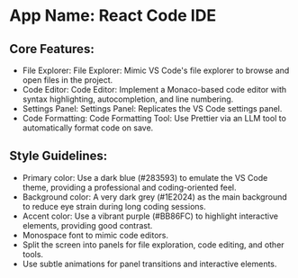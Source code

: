 # **App Name**: React Code IDE

## Core Features:

- File Explorer: File Explorer: Mimic VS Code's file explorer to browse and open files in the project.
- Code Editor: Code Editor: Implement a Monaco-based code editor with syntax highlighting, autocompletion, and line numbering.
- Settings Panel: Settings Panel: Replicates the VS Code settings panel.
- Code Formatting: Code Formatting Tool: Use Prettier via an LLM tool to automatically format code on save.

## Style Guidelines:

- Primary color: Use a dark blue (#283593) to emulate the VS Code theme, providing a professional and coding-oriented feel.
- Background color: A very dark grey (#1E2024) as the main background to reduce eye strain during long coding sessions.
- Accent color: Use a vibrant purple (#BB86FC) to highlight interactive elements, providing good contrast.
- Monospace font to mimic code editors.
- Split the screen into panels for file exploration, code editing, and other tools.
- Use subtle animations for panel transitions and interactive elements.